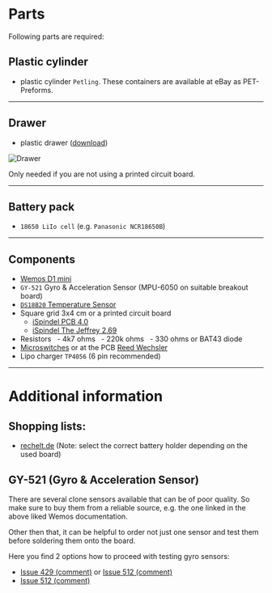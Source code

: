 # Parts

Following parts are required:

## Plastic cylinder

- plastic cylinder `Petling`. These containers are available at eBay as PET-Preforms.

***

## Drawer

- plastic drawer ([download](https://github.com/universam1/iSpindel/raw/master/drawer/))

![Drawer](/pics/Schlitten_cad.jpg)

Only needed if you are not using a printed circuit board.

***

## Battery pack

- `18650 LiIo cell` (e.g. `Panasonic NCR18650B`)

***

## Components

- [Wemos D1 mini](https://www.wemos.cc/en/latest/d1/d1_mini.html)
- `GY-521` Gyro & Acceleration Sensor (MPU-6050 on suitable breakout board)
- [`DS18B20` Temperature Sensor](https://www.maximintegrated.com/en/products/analog/sensors-and-sensor-interface/DS18B20.html)
- Square grid 3x4 cm or a printed circuit board
  - [iSpindel PCB 4.0](https://www.pcbway.com/project/shareproject/iSpndel_4_0.html)
  - [iSpindel The Jeffrey 2.69](https://www.pcbway.com/project/shareproject/iSpindel_The_Jeffrey_2_69___Open_Source_Distilling.html)
- Resistors
  - 4k7 ohms
  - 220k ohms
  - 330 ohms or BAT43 diode
- [Microswitches](http://www.reichelt.de/Schiebeschalter/SS-ESP201/3/index.html) or at the PCB [Reed Wechsler](http://www.reichelt.de/Reedrelais/KSK-1C90/3/index.html)
- Lipo charger `TP4056` (6 pin recommended)

***

# Additional information

## Shopping lists:
- [rechelt.de](https://www.reichelt.de/my/1848159) (Note: select the correct battery holder depending on the used board)

## GY-521 (Gyro & Acceleration Sensor)
There are several clone sensors available that can be of poor quality. So make sure to buy them from a reliable source, e.g. the one linked in the above liked Wemos documentation.

Other then that, it can be helpful to order not just one sensor and test them before soldering them onto the board.

Here you find 2 options how to proceed with testing gyro sensors:
- [Issue 429 (comment)](https://github.com/universam1/iSpindel/issues/429#issuecomment-766389383) or [Issue 512 (comment)](https://github.com/universam1/iSpindel/issues/512#issuecomment-864923729)
- [Issue 512 (comment)](https://github.com/universam1/iSpindel/issues/512)
